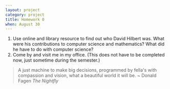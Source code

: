 ```yaml
---
layout: project
category: project
title: Homework 0
when: August 30
---
```

1. Use online and library resource to find out who David Hilbert was.
   What were his contributions to computer science and mathematics?
   What did he have to do with computer science? 
2. Come by and visit me in my office.  (This does not have to be
   completed now, just sometime during the semester.) 

> A just machine to make big decisions, 
> programmed by fella's with compassion and vision, 
> what a beautiful world it will be. \~ Donald Fagen *The Nightfly*
